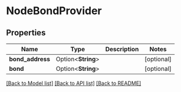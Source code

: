 # NodeBondProvider

## Properties

Name | Type | Description | Notes
------------ | ------------- | ------------- | -------------
**bond_address** | Option<**String**> |  | [optional]
**bond** | Option<**String**> |  | [optional]

[[Back to Model list]](../README.md#documentation-for-models) [[Back to API list]](../README.md#documentation-for-api-endpoints) [[Back to README]](../README.md)



